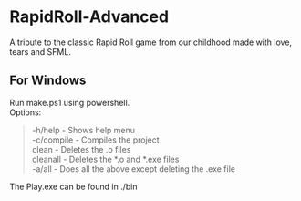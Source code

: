 # RapidRoll-Advanced
A tribute to the classic Rapid Roll game from our childhood made with love, tears and SFML.

## For Windows
Run make.ps1 using powershell.  
Options:   
> -h/help - Shows help menu  
> -c/compile - Compiles the project  
> clean - Deletes the .o files  
> cleanall - Deletes the *.o and *.exe files  
> -a/all - Does all the above except deleting the .exe file  

The Play.exe can be found in ./bin

